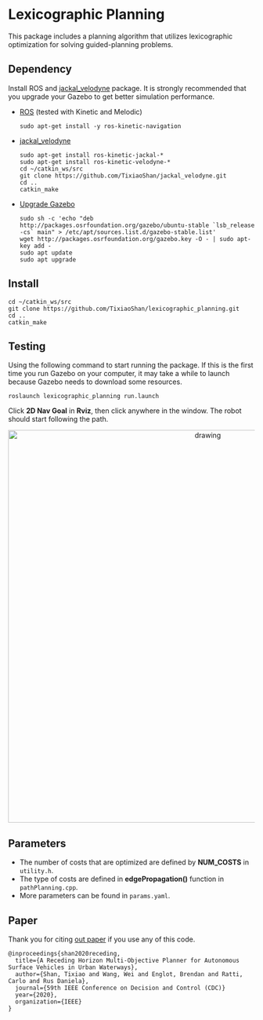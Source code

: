 # Lexicographic Planning

This package includes a planning algorithm that utilizes lexicographic optimization for solving guided-planning problems.

## Dependency

Install ROS and [jackal_velodyne](https://github.com/TixiaoShan/jackal_velodyne) package. It is strongly recommended that you upgrade your Gazebo to get better simulation performance.

- [ROS](http://wiki.ros.org/ROS/Installation) (tested with Kinetic and Melodic)
  ```
  sudo apt-get install -y ros-kinetic-navigation
  ```
- [jackal_velodyne](https://github.com/TixiaoShan/jackal_velodyne)
  ```
  sudo apt-get install ros-kinetic-jackal-*
  sudo apt-get install ros-kinetic-velodyne-*
  cd ~/catkin_ws/src
  git clone https://github.com/TixiaoShan/jackal_velodyne.git
  cd ..
  catkin_make
  ```
- [Upgrade Gazebo](https://github.com/TixiaoShan/jackal_velodyne#upgrade-gazebo)
  ```
  sudo sh -c 'echo "deb http://packages.osrfoundation.org/gazebo/ubuntu-stable `lsb_release -cs` main" > /etc/apt/sources.list.d/gazebo-stable.list'
  wget http://packages.osrfoundation.org/gazebo.key -O - | sudo apt-key add -
  sudo apt update
  sudo apt upgrade
  ```

## Install

  ```
  cd ~/catkin_ws/src
  git clone https://github.com/TixiaoShan/lexicographic_planning.git
  cd ..
  catkin_make
  ```

## Testing

Using the following command to start running the package. If this is the first time you run Gazebo on your computer, it may take a while to launch because Gazebo needs to download some resources.

  ```
  roslaunch lexicographic_planning run.launch
  ```
Click **2D Nav Goal** in **Rviz**, then click anywhere in the window. The robot should start following the path.

<p align='center'>
    <img src="./config/demo.gif" alt="drawing" width="800"/>
</p>

## Parameters

 - The number of costs that are optimized are defined by **NUM_COSTS** in ```utility.h```.
 - The type of costs are defined in **edgePropagation()** function in ```pathPlanning.cpp```.
 - More parameters can be found in ```params.yaml```.

## Paper 

Thank you for citing [out paper](https://arxiv.org/abs/2007.08362) if you use any of this code. 
```
@inproceedings{shan2020receding,
  title={A Receding Horizon Multi-Objective Planner for Autonomous Surface Vehicles in Urban Waterways},
  author={Shan, Tixiao and Wang, Wei and Englot, Brendan and Ratti, Carlo and Rus Daniela},
  journal={59th IEEE Conference on Decision and Control (CDC)}
  year={2020},
  organization={IEEE}
}
```